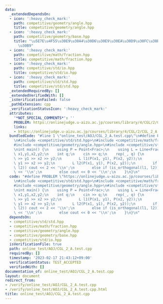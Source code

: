 ```yaml
---
data:
  _extendedDependsOn:
  - icon: ':heavy_check_mark:'
    path: competitive/geometry/angle.hpp
    title: competitive/geometry/angle.hpp
  - icon: ':heavy_check_mark:'
    path: competitive/geometry/base.hpp
    title: "\u5E7E\u4F55\u30E9\u30A4\u30D6\u30E9\u30EA\u30D9\u30FC\u30B9\u30AF\u30E9\
      \u30B9"
  - icon: ':heavy_check_mark:'
    path: competitive/math/fraction.hpp
    title: competitive/math/fraction.hpp
  - icon: ':heavy_check_mark:'
    path: competitive/std/io.hpp
    title: competitive/std/io.hpp
  - icon: ':heavy_check_mark:'
    path: competitive/std/std.hpp
    title: competitive/std/std.hpp
  _extendedRequiredBy: []
  _extendedVerifiedWith: []
  _isVerificationFailed: false
  _pathExtension: cpp
  _verificationStatusIcon: ':heavy_check_mark:'
  attributes:
    '*NOT_SPECIAL_COMMENTS*': ''
    PROBLEM: https://onlinejudge.u-aizu.ac.jp/courses/library/4/CGL/2/CGL_2_A
    links:
    - https://onlinejudge.u-aizu.ac.jp/courses/library/4/CGL/2/CGL_2_A
  bundledCode: "#line 1 \"online_test/AOJ/CGL_2_A.test.cpp\"\n#define PROBLEM \"https://onlinejudge.u-aizu.ac.jp/courses/library/4/CGL/2/CGL_2_A\"\
    \n#include <competitive/std/std.hpp>\n#include <competitive/math/fraction.hpp>\n\
    #include <competitive/geometry/angle.hpp>\n#include <competitive/std/io.hpp>\n\
    \nint main() {\n    using P = Point<Frac>;\n    using L = Line<Frac>;\n    ll\
    \ x1,y1,x2,y2;\n    int q;\n    cin >> q;\n    rep(_, q) {\n        cin >> x1\
    \ >> y1 >> x2 >> y2;\n        L l1(P(x1, y1), P(x2, y2));\n        cin >> x1 >>\
    \ y1 >> x2 >> y2;\n        L l2(P(x1, y1), P(x2, y2));\n        if (is_parallel(l1,\
    \ l2)) cout << 2 << '\\n';\n        else if (is_orthogonal(l1, l2)) cout << 1\
    \ << '\\n';\n        else cout << 0 << '\\n';\n    }\n}\n"
  code: "#define PROBLEM \"https://onlinejudge.u-aizu.ac.jp/courses/library/4/CGL/2/CGL_2_A\"\
    \n#include <competitive/std/std.hpp>\n#include <competitive/math/fraction.hpp>\n\
    #include <competitive/geometry/angle.hpp>\n#include <competitive/std/io.hpp>\n\
    \nint main() {\n    using P = Point<Frac>;\n    using L = Line<Frac>;\n    ll\
    \ x1,y1,x2,y2;\n    int q;\n    cin >> q;\n    rep(_, q) {\n        cin >> x1\
    \ >> y1 >> x2 >> y2;\n        L l1(P(x1, y1), P(x2, y2));\n        cin >> x1 >>\
    \ y1 >> x2 >> y2;\n        L l2(P(x1, y1), P(x2, y2));\n        if (is_parallel(l1,\
    \ l2)) cout << 2 << '\\n';\n        else if (is_orthogonal(l1, l2)) cout << 1\
    \ << '\\n';\n        else cout << 0 << '\\n';\n    }\n}\n"
  dependsOn:
  - competitive/std/std.hpp
  - competitive/math/fraction.hpp
  - competitive/geometry/angle.hpp
  - competitive/geometry/base.hpp
  - competitive/std/io.hpp
  isVerificationFile: true
  path: online_test/AOJ/CGL_2_A.test.cpp
  requiredBy: []
  timestamp: '2023-02-17 21:43:12+09:00'
  verificationStatus: TEST_ACCEPTED
  verifiedWith: []
documentation_of: online_test/AOJ/CGL_2_A.test.cpp
layout: document
redirect_from:
- /verify/online_test/AOJ/CGL_2_A.test.cpp
- /verify/online_test/AOJ/CGL_2_A.test.cpp.html
title: online_test/AOJ/CGL_2_A.test.cpp
---
```

